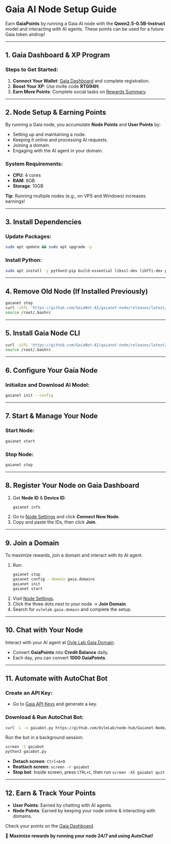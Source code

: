 # Gaia AI Node Setup Guide

Earn **GaiaPoints** by running a Gaia AI node with the **Qwen2.5-0.5B-Instruct** model and interacting with AI agents. These points can be used for a future Gaia token airdrop!

---

## 1. Gaia Dashboard & XP Program
### Steps to Get Started:
1. **Connect Your Wallet**: [Gaia Dashboard](https://gaianet.ai/reward?invite_code=Rw1iGQ) and complete registration.
2. **Boost Your XP**: Use invite code **RTG94H**.
3. **Earn More Points**: Complete social tasks on [Rewards Summary](https://www.gaianet.ai/reward-summary).

---

## 2. Node Setup & Earning Points
By running a Gaia node, you accumulate **Node Points** and **User Points** by:
- Setting up and maintaining a node.
- Keeping it online and processing AI requests.
- Joining a domain.
- Engaging with the AI agent in your domain.

### System Requirements:
- **CPU**: 4 cores
- **RAM**: 8GB
- **Storage**: 10GB

**Tip**: Running multiple nodes (e.g., on VPS and Windows) increases earnings!

---

## 3. Install Dependencies
### Update Packages:
```bash
sudo apt update && sudo apt upgrade -y
```
### Install Python:
```bash
sudo apt install -y python3-pip build-essential libssl-dev libffi-dev python3-dev
```

---

## 4. Remove Old Node (If Installed Previously)
```bash
gaianet stop
curl -sSfL 'https://github.com/GaiaNet-AI/gaianet-node/releases/latest/download/uninstall.sh' | bash
source /root/.bashrc
```

---

## 5. Install Gaia Node CLI
```bash
curl -sSfL 'https://github.com/GaiaNet-AI/gaianet-node/releases/latest/download/install.sh' | bash
source /root/.bashrc
```

---

## 6. Configure Your Gaia Node
### Initialize and Download AI Model:
```bash
gaianet init --config
```

---

## 7. Start & Manage Your Node
### Start Node:
```bash
gaianet start
```
### Stop Node:
```bash
gaianet stop
```

---

## 8. Register Your Node on Gaia Dashboard
1. Get **Node ID** & **Device ID**:
   ```bash
   gaianet info
   ```
2. Go to [Node Settings](https://www.gaianet.ai/setting/nodes) and click **Connect New Node**.
3. Copy and paste the IDs, then click **Join**.

---

## 9. Join a Domain
To maximize rewards, join a domain and interact with its AI agent.
1. Run:
   ```bash
   gaianet stop
   gaianet config --domain gaia.domains
   gaianet init
   gaianet start
   ```
2. Visit [Node Settings](https://www.gaianet.ai/setting/nodes).
3. Click the three dots next to your node → **Join Domain**.
4. Search for `ovlelab.gaia.domain` and complete the setup.

---

## 10. Chat with Your Node
Interact with your AI agent at [Ovle Lab Gaia Domain](https://ovlelab.gaia.domains).
- Convert **GaiaPoints** into **Credit Balance** daily.
- Each day, you can convert **1000 GaiaPoints**.

---

## 11. Automate with AutoChat Bot
### Create an API Key:
- Go to [Gaia API Keys](https://www.gaianet.ai/setting/gaia-api-keys) and generate a key.

### Download & Run AutoChat Bot:
```bash
curl -L -o gaiabot.py https://github.com/OvleLab/node-hub/Gaianet-Node/raw/main/gaiabot.py
```

Run the bot in a background session:
```bash
screen -S gaiabot
python3 gaiabot.py
```

- **Detach screen**: `Ctrl+A+D`
- **Reattach screen**: `screen -r gaiabot`
- **Stop bot**: Inside screen, press `CTRL+C`, then run `screen -XS gaiabot quit`

---

## 12. Earn & Track Your Points
- **User Points**: Earned by chatting with AI agents.
- **Node Points**: Earned by keeping your node online & interacting with domains.

Check your points on the [Gaia Dashboard](https://www.gaianet.ai/reward).

🚀 **Maximize rewards by running your node 24/7 and using AutoChat!**

